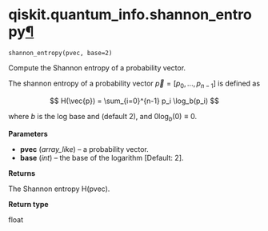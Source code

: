 <span id="qiskit-quantum-info-shannon-entropy" />

# qiskit.quantum\_info.shannon\_entropy[¶](#qiskit-quantum-info-shannon-entropy "Permalink to this headline")

<span id="undefined" />

`shannon_entropy(pvec, base=2)`

Compute the Shannon entropy of a probability vector.

The shannon entropy of a probability vector $\vec{p} = [p_0, ..., p_{n-1}]$ is defined as

$$
H(\vec{p}) = \sum_{i=0}^{n-1} p_i \log_b(p_i)
$$

where $b$ is the log base and (default 2), and $0 \log_b(0) \equiv 0$.

**Parameters**

*   **pvec** (*array\_like*) – a probability vector.
*   **base** (*int*) – the base of the logarithm \[Default: 2].

**Returns**

The Shannon entropy H(pvec).

**Return type**

float
